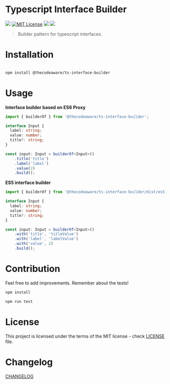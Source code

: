 # Typescript Interface Builder

[![](https://img.shields.io/npm/v/@thecodeaware/ts-interface-builder.svg)](https://badge.fury.io/js/%40thecodeaware%2Fts-interface-builder)
[![MIT License](http://img.shields.io/badge/license-MIT-brightgreen.svg)](https://github.com/thecodeaware/ts-interface-builder/blob/master/LICENSE.md)
![](https://img.shields.io/npm/types/@thecodeaware/ts-interface-builder.svg)
![](https://img.shields.io/npm/dm/@thecodeaware/ts-interface-builder.svg)
> Builder pattern for typescript interfaces.

# Installation

```bash

npm install @thecodeaware/ts-interface-builder

```

# Usage

__Interface builder based on ES6 Proxy__

```typescript
import { builderOf } from '@thecodeaware/ts-interface-builder'; 

interface Input {
  label: string;
  value: number;
  title?: string;
}

const input: Input = builderOf<Input>()
    .title('title')
    .label('label')
    .value(2)
    .build();
```

__ES5 interface builder__

```typescript
import { builderOf } from '@thecodeaware/ts-interface-builder/dist/es5';

interface Input {
  label: string;
  value: number;
  title?: string;
}

const input: Input = builderOf<Input>()
    .with('title', 'titleValue')
    .with('label', 'labelValue')
    .with('value', 2)
    .build();
```

# Contribution

Feel free to add improvements. Remember about the tests!

```bash
npm install
```

```bash
npm run test
```

# License
This project is licensed under the terms of the MIT license - check [LICENSE](https://github.com/thecodeaware/ts-interface-builder/blob/master/LICENSE.md) file.

# Changelog
[CHANGELOG](https://github.com/thecodeaware/ts-interface-builder/blob/master/CHANGELOG.md) 